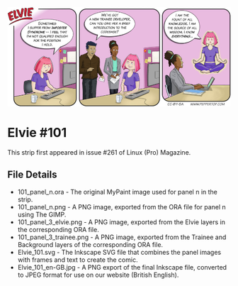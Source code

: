 ![Elvie comic strip #101](Elvie_101_en-GB.jpg)

Elvie #101
==========
This strip first appeared in issue #261 of Linux (Pro) Magazine.

File Details
------------
* 101_panel_n.ora         - The original MyPaint image used for panel n in the strip.
* 101_panel_n.png         - A PNG image, exported from the ORA file for panel n using The GIMP.
* 101_panel_3_elvie.png   - A PNG image, exported from the Elvie layers in the corresponding ORA file.
* 101_panel_3_trainee.png - A PNG image, exported from the Trainee and Background layers of the corresponding ORA file.
* Elvie_101.svg           - The Inkscape SVG file that combines the panel images with frames and text to create the comic.
* Elvie_101_en-GB.jpg     - A PNG export of the final Inkscape file, converted to JPEG format for use on our website (British English).

